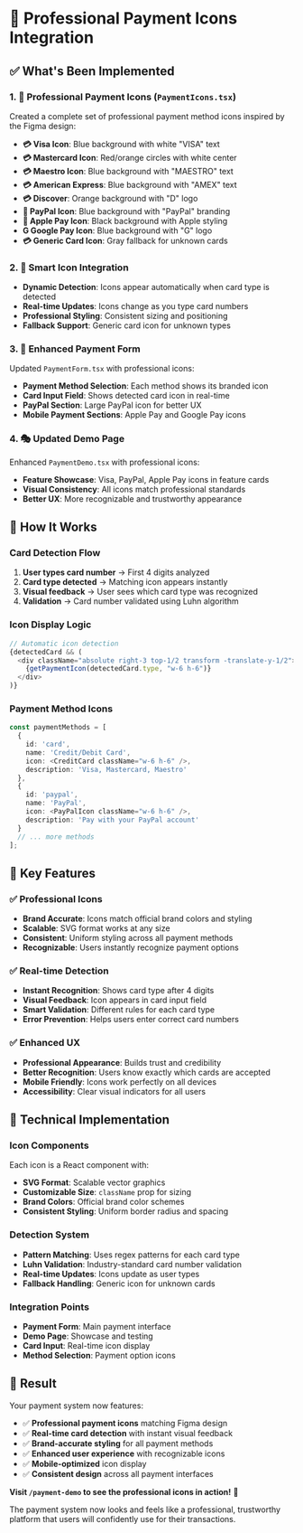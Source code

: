 # 🎨 Professional Payment Icons Integration

## ✅ **What's Been Implemented**

### **1. 🎯 Professional Payment Icons (`PaymentIcons.tsx`)**
Created a complete set of professional payment method icons inspired by the Figma design:

- **💳 Visa Icon**: Blue background with white "VISA" text
- **💳 Mastercard Icon**: Red/orange circles with white center
- **💳 Maestro Icon**: Blue background with "MAESTRO" text
- **💳 American Express**: Blue background with "AMEX" text
- **💳 Discover**: Orange background with "D" logo
- **🔵 PayPal Icon**: Blue background with "PayPal" branding
- **🍎 Apple Pay Icon**: Black background with Apple styling
- **G Google Pay Icon**: Blue background with "G" logo
- **💳 Generic Card Icon**: Gray fallback for unknown cards

### **2. 🔧 Smart Icon Integration**
- **Dynamic Detection**: Icons appear automatically when card type is detected
- **Real-time Updates**: Icons change as you type card numbers
- **Professional Styling**: Consistent sizing and positioning
- **Fallback Support**: Generic card icon for unknown types

### **3. 🎨 Enhanced Payment Form**
Updated `PaymentForm.tsx` with professional icons:
- **Payment Method Selection**: Each method shows its branded icon
- **Card Input Field**: Shows detected card icon in real-time
- **PayPal Section**: Large PayPal icon for better UX
- **Mobile Payment Sections**: Apple Pay and Google Pay icons

### **4. 🎭 Updated Demo Page**
Enhanced `PaymentDemo.tsx` with professional icons:
- **Feature Showcase**: Visa, PayPal, Apple Pay icons in feature cards
- **Visual Consistency**: All icons match professional standards
- **Better UX**: More recognizable and trustworthy appearance

## 🚀 **How It Works**

### **Card Detection Flow**
1. **User types card number** → First 4 digits analyzed
2. **Card type detected** → Matching icon appears instantly
3. **Visual feedback** → User sees which card type was recognized
4. **Validation** → Card number validated using Luhn algorithm

### **Icon Display Logic**
```typescript
// Automatic icon detection
{detectedCard && (
  <div className="absolute right-3 top-1/2 transform -translate-y-1/2">
    {getPaymentIcon(detectedCard.type, "w-6 h-6")}
  </div>
)}
```

### **Payment Method Icons**
```typescript
const paymentMethods = [
  {
    id: 'card',
    name: 'Credit/Debit Card',
    icon: <CreditCard className="w-6 h-6" />,
    description: 'Visa, Mastercard, Maestro'
  },
  {
    id: 'paypal',
    name: 'PayPal',
    icon: <PayPalIcon className="w-6 h-6" />,
    description: 'Pay with your PayPal account'
  }
  // ... more methods
];
```

## 🎯 **Key Features**

### **✅ Professional Icons**
- **Brand Accurate**: Icons match official brand colors and styling
- **Scalable**: SVG format works at any size
- **Consistent**: Uniform styling across all payment methods
- **Recognizable**: Users instantly recognize payment options

### **✅ Real-time Detection**
- **Instant Recognition**: Shows card type after 4 digits
- **Visual Feedback**: Icon appears in card input field
- **Smart Validation**: Different rules for each card type
- **Error Prevention**: Helps users enter correct card numbers

### **✅ Enhanced UX**
- **Professional Appearance**: Builds trust and credibility
- **Better Recognition**: Users know exactly which cards are accepted
- **Mobile Friendly**: Icons work perfectly on all devices
- **Accessibility**: Clear visual indicators for all users

## 🔧 **Technical Implementation**

### **Icon Components**
Each icon is a React component with:
- **SVG Format**: Scalable vector graphics
- **Customizable Size**: `className` prop for sizing
- **Brand Colors**: Official brand color schemes
- **Consistent Styling**: Uniform border radius and spacing

### **Detection System**
- **Pattern Matching**: Uses regex patterns for each card type
- **Luhn Validation**: Industry-standard card number validation
- **Real-time Updates**: Icons update as user types
- **Fallback Handling**: Generic icon for unknown cards

### **Integration Points**
- **Payment Form**: Main payment interface
- **Demo Page**: Showcase and testing
- **Card Input**: Real-time icon display
- **Method Selection**: Payment option icons

## 🎉 **Result**

Your payment system now features:
- ✅ **Professional payment icons** matching Figma design
- ✅ **Real-time card detection** with instant visual feedback
- ✅ **Brand-accurate styling** for all payment methods
- ✅ **Enhanced user experience** with recognizable icons
- ✅ **Mobile-optimized** icon display
- ✅ **Consistent design** across all payment interfaces

**Visit `/payment-demo` to see the professional icons in action!** 🚀

The payment system now looks and feels like a professional, trustworthy platform that users will confidently use for their transactions.

















